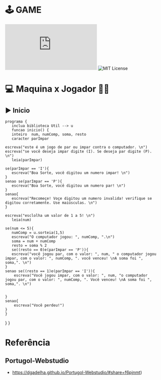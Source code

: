 # 🕹️ GAME


![MIT License](https://www.netfontes.com.br/clogo.php?txt=PAR%20OU%20IMPAR&ttf=wargames/wargames.ttf&cort=FFCC00&corb=000033&tamanho=100)
![MIT License](https://encrypted-tbn0.gstatic.com/images?q=tbn:ANd9GcTCV5gf42PE1y3vnqfLV3qLCpuB9FCB6BRexg&usqp=CAU)

# 💻 Maquina x Jogador 🧔🏻

## ▶️ Inicio

    programa {
       inclua biblioteca Util --> u
       funcao inicio() {
       inteiro  num, numComp, soma, resto
       caracter parImpar

    escreva("este é um jogo de par ou impar contra o computador. \n")
    escreva("se você deseja impar digite (I). Se deseja par digite (P). \n")
       leia(parImpar)

    se(parImpar == 'I'){
       escreva("Boa Sorte, você digitou um numero impar! \n")
    }
    senao se(parImpar == 'P'){
       escreva("Boa Sorte, você digitou um numero par! \n")
    }
    senao{
       escreva("Recomeçe! Voçe digitou um numero invalida! verifique se digitou corretamente. Use maiúsculas. \n")
    }

    escreva("esclolha um valor de 1 a 5! \n")
       leia(num)

    se(num <= 5){
       numComp = u.sorteia(1,5)
       escreva("O computador jogou: ", numComp, ".\n")
       soma = num + numComp
       resto = soma % 2
       se((resto == 0)e(parImpar == 'P')){
       escreva("você jogou par, com o valor: ", num, " o computador jogou impar, com o valor: ", numComp, ". você venceu! \nA soma foi ", soma,". \n")
    }
    senao se((resto == 1)e(parImpar == 'I')){
        escreva("Você jogou impar, com o valor: ", num, "o computador jogou par, com o valor: ", numComp, ". Você venceu! \nA soma foi ", soma,". \n")
    
    
    }
    senao{
        escreva("Você perdeu!")
    }
    }

  }
}


# Referência 

## Portugol-Webstudio
- https://dgadelha.github.io/Portugol-Webstudio/#share=f6pjnmt)
